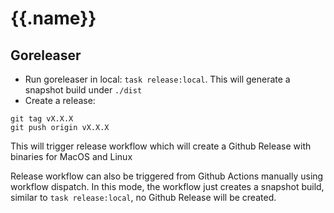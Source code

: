 # {{.name}}

## Goreleaser

- Run goreleaser in local: `task release:local`. This will generate a snapshot build under `./dist`
- Create a release:

```shell
git tag vX.X.X
git push origin vX.X.X
```

This will trigger release workflow which will create a Github Release with binaries for MacOS and Linux

Release workflow can also be triggered from Github Actions manually using workflow dispatch. In this mode, the workflow just creates a snapshot build, similar to `task release:local`, no Github Release will be created.
